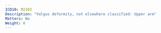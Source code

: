 ```yaml
---
ICD10: M2102
Description: "Valgus deformity, not elsewhere classified: Upper arm"
Matters: No
Weight: 0
---
```

